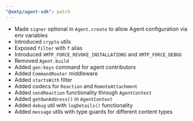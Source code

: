```yaml
---
"@xmtp/agent-sdk": patch
---
```


- Made `signer` optional in `Agent.create` to allow Agent configuration via env variables
- Introduced `crypto` utils
- Exposed `filter` with `f` alias
- Introduced `XMTP_FORCE_REVOKE_INSTALLATIONS` and `XMTP_FORCE_DEBUG`
- Removed `Agent.build`
- Added `gen:keys` command for agent contributors
- Added `CommandRouter` middleware
- Added `startsWith` filter
- Added codecs for `Reaction` and `RemoteAttachment`
- Added `sendReaction` functionality through `AgentContext`
- Added `getOwnAddress()` in `AgentContext`
- Added `debug` util with `logDetails()` functionality
- Added `message` utils with type guards for different content types
